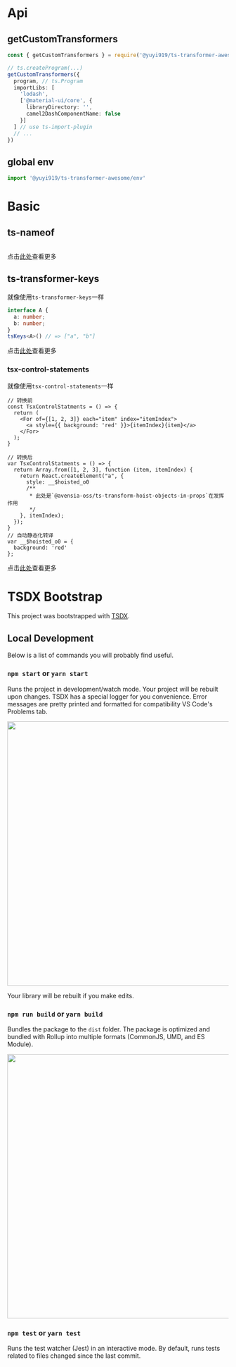 # Api

## getCustomTransformers
```ts
const { getCustomTransformers } = require('@yuyi919/ts-transformer-awesome')

// ts.createProgram(...)
getCustomTransformers({
  program, // ts.Program
  importLibs: [
    'lodash',
    ['@material-ui/core', {
      libraryDirectory: '',
      camel2DashComponentName: false
    }]
  ] // use ts-import-plugin
  // ...
})

``` 

## global env
```ts
import '@yuyi919/ts-transformer-awesome/env'

```

# Basic

## ts-nameof
```ts


```
点击[此处](https://github.com/dsherret/ts-nameof/tree/master/packages/ts-nameof)查看更多

## ts-transformer-keys

就像使用`ts-transformer-keys`一样
```ts
interface A {
  a: number;
  b: number;
}
tsKeys<A>() // => ["a", "b"]
```

点击[此处](https://github.com/kimamula/ts-transformer-keys)查看更多

### tsx-control-statements
就像使用`tsx-control-statements`一样
```tsx
// 转换前
const TsxControlStatments = () => {
  return (
    <For of={[1, 2, 3]} each="item" index="itemIndex">
      <a style={{ background: 'red' }}>{itemIndex}{item}</a>
    </For>
  );
}

// 转换后
var TsxControlStatments = () => {
  return Array.from([1, 2, 3], function (item, itemIndex) {
    return React.createElement("a", {
      style: __$hoisted_o0
      /**
       * 此处是`@avensia-oss/ts-transform-hoist-objects-in-props`在发挥作用 
       */
    }, itemIndex);
  });
}
// 自动静态化转译
var __$hoisted_o0 = {
  background: 'red'
};

```
点击[此处](https://github.com/KonstantinSimeonov/tsx-control-statements)查看更多



# TSDX Bootstrap

This project was bootstrapped with [TSDX](https://github.com/jaredpalmer/tsdx).

## Local Development

Below is a list of commands you will probably find useful.

### `npm start` or `yarn start`

Runs the project in development/watch mode. Your project will be rebuilt upon changes. TSDX has a special logger for you convenience. Error messages are pretty printed and formatted for compatibility VS Code's Problems tab.

<img src="https://user-images.githubusercontent.com/4060187/52168303-574d3a00-26f6-11e9-9f3b-71dbec9ebfcb.gif" width="600" />

Your library will be rebuilt if you make edits.

### `npm run build` or `yarn build`

Bundles the package to the `dist` folder.
The package is optimized and bundled with Rollup into multiple formats (CommonJS, UMD, and ES Module).

<img src="https://user-images.githubusercontent.com/4060187/52168322-a98e5b00-26f6-11e9-8cf6-222d716b75ef.gif" width="600" />

### `npm test` or `yarn test`

Runs the test watcher (Jest) in an interactive mode.
By default, runs tests related to files changed since the last commit.
